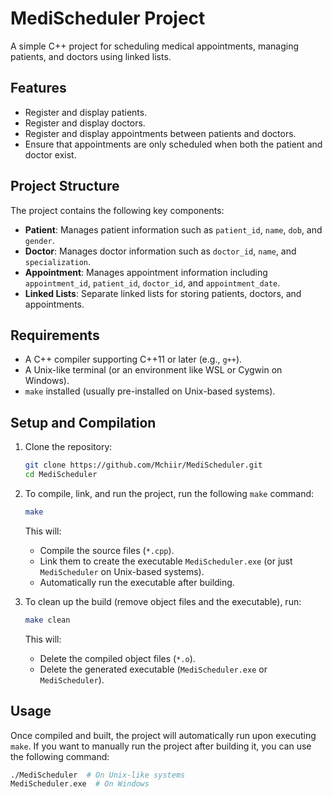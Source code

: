 # MediScheduler Project

A simple C++ project for scheduling medical appointments, managing patients, and doctors using linked lists.

## Features

- Register and display patients.
- Register and display doctors.
- Register and display appointments between patients and doctors.
- Ensure that appointments are only scheduled when both the patient and doctor exist.

## Project Structure

The project contains the following key components:

- **Patient**: Manages patient information such as `patient_id`, `name`, `dob`, and `gender`.
- **Doctor**: Manages doctor information such as `doctor_id`, `name`, and `specialization`.
- **Appointment**: Manages appointment information including `appointment_id`, `patient_id`, `doctor_id`, and `appointment_date`.
- **Linked Lists**: Separate linked lists for storing patients, doctors, and appointments.

## Requirements

- A C++ compiler supporting C++11 or later (e.g., `g++`).
- A Unix-like terminal (or an environment like WSL or Cygwin on Windows).
- `make` installed (usually pre-installed on Unix-based systems).

## Setup and Compilation

1. Clone the repository:
    ```bash
    git clone https://github.com/Mchiir/MediScheduler.git
    cd MediScheduler
    ```

2. To compile, link, and run the project, run the following `make` command:
    ```bash
    make
    ```

   This will:
   - Compile the source files (`*.cpp`).
   - Link them to create the executable `MediScheduler.exe` (or just `MediScheduler` on Unix-based systems).
   - Automatically run the executable after building.

3. To clean up the build (remove object files and the executable), run:
    ```bash
    make clean
    ```

   This will:
   - Delete the compiled object files (`*.o`).
   - Delete the generated executable (`MediScheduler.exe` or `MediScheduler`).

## Usage

Once compiled and built, the project will automatically run upon executing `make`. If you want to manually run the project after building it, you can use the following command:

```bash
./MediScheduler  # On Unix-like systems
MediScheduler.exe  # On Windows